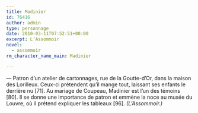 ```yaml
---
title: Madinier
id: 76416
author: admin
type: personnage
date: 2010-03-11T07:52:51+00:00
excerpt: L’Assommoir
novel:
  - assommoir
rm_character_name_main: Madinier

---
```

— Patron d’un atelier de cartonnages, rue de la Goutte-d’Or, dans la maison des Lorilleux. Ceux-ci prétendent qu’il mange tout, laissant ses enfants le derrière nu [71]. Au mariage de Coupeau, Madinier est l’un des témoins [80]. Il se donne une importance de patron et emmène la noce au musée du Louvre, où il prétend expliquer les tableaux [96]. _(L’Assommoir.)_